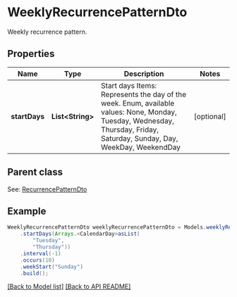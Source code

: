 
# WeeklyRecurrencePatternDto

Weekly recurrence pattern.             

## Properties
Name | Type | Description | Notes
------------ | ------------- | ------------- | -------------
**startDays** | **List&lt;String&gt;** | Start days              Items: Represents the day of the week. Enum, available values: None, Monday, Tuesday, Wednesday, Thursday, Friday, Saturday, Sunday, Day, WeekDay, WeekendDay |  [optional]

## Parent class

See: [RecurrencePatternDto](RecurrencePatternDto.md)


## Example
```java
WeeklyRecurrencePatternDto weeklyRecurrencePatternDto = Models.weeklyRecurrencePatternDto()
    .startDays(Arrays.<CalendarDay>asList(
        "Tuesday",
        "Thursday"))
    .interval(-1)
    .occurs(10)
    .weekStart("Sunday")
    .build();
```


[[Back to Model list]](Models.md) [[Back to API README]](README.md)

